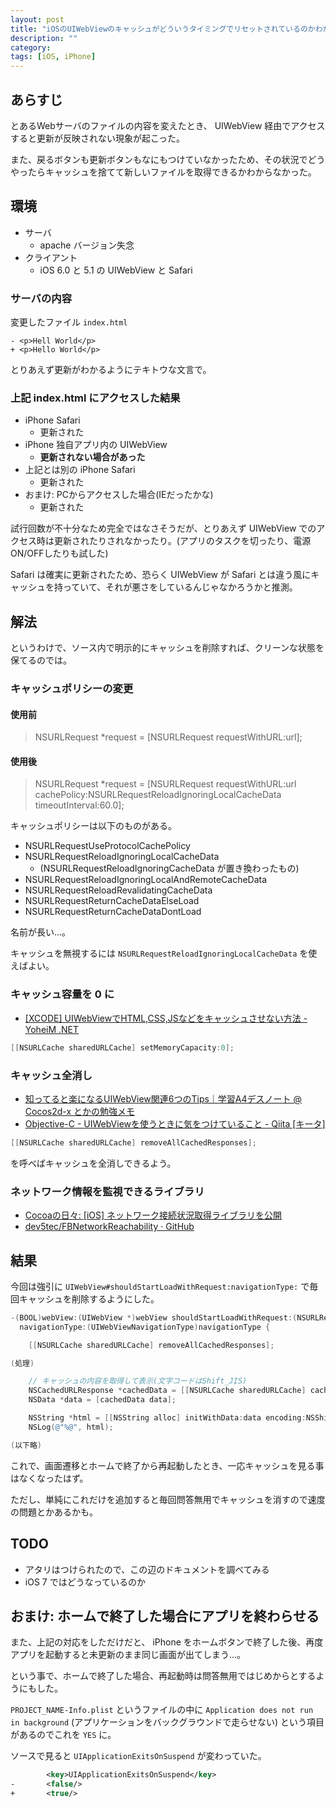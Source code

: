 ```yaml
---
layout: post
title: "iOSのUIWebViewのキャッシュがどういうタイミングでリセットされているのかわからんという話"
description: ""
category: 
tags: [iOS, iPhone]
---
```


## あらすじ

とあるWebサーバのファイルの内容を変えたとき、 UIWebView 経由でアクセスすると更新が反映されない現象が起こった。

また、戻るボタンも更新ボタンもなにもつけていなかったため、その状況でどうやったらキャッシュを捨てて新しいファイルを取得できるかわからなかった。

## 環境

- サーバ
  - apache バージョン失念
- クライアント
  - iOS 6.0 と 5.1 の UIWebView と Safari

### サーバの内容

変更したファイル `index.html`

    - <p>Hell World</p>
    + <p>Hello World</p>

とりあえず更新がわかるようにテキトウな文言で。

### 上記 index.html にアクセスした結果

- iPhone Safari
  - 更新された
- iPhone 独自アプリ内の UIWebView
  - **更新されない場合があった**
- 上記とは別の iPhone Safari
  - 更新された
- おまけ: PCからアクセスした場合(IEだったかな)
  - 更新された

試行回数が不十分なため完全ではなさそうだが、とりあえず UIWebView でのアクセス時は更新されたりされなかったり。(アプリのタスクを切ったり、電源ON/OFFしたりも試した)

Safari は確実に更新されたため、恐らく UIWebView が Safari とは違う風にキャッシュを持っていて、それが悪さをしているんじゃなかろうかと推測。

## 解法

というわけで、ソース内で明示的にキャッシュを削除すれば、クリーンな状態を保てるのでは。

### キャッシュポリシーの変更

#### 使用前

> NSURLRequest *request = [NSURLRequest requestWithURL:url];

#### 使用後

>   NSURLRequest *request = [NSURLRequest requestWithURL:url
>   cachePolicy:NSURLRequestReloadIgnoringLocalCacheData
>   timeoutInterval:60.0];

キャッシュポリシーは以下のものがある。

- NSURLRequestUseProtocolCachePolicy
- NSURLRequestReloadIgnoringLocalCacheData
  - (NSURLRequestReloadIgnoringCacheData が置き換わったもの)
- NSURLRequestReloadIgnoringLocalAndRemoteCacheData
- NSURLRequestReloadRevalidatingCacheData
- NSURLRequestReturnCacheDataElseLoad
- NSURLRequestReturnCacheDataDontLoad

名前が長い…。

キャッシュを無視するには `NSURLRequestReloadIgnoringLocalCacheData` を使えばよい。

### キャッシュ容量を 0 に

- [[XCODE] UIWebViewでHTML,CSS,JSなどをキャッシュさせない方法 - YoheiM .NET](http://www.yoheim.net/blog.php?q=20120912)

```objective-c
[[NSURLCache sharedURLCache] setMemoryCapacity:0];
```

### キャッシュ全消し

- [知ってると楽になるUIWebView関連6つのTips｜学習A4デスノート @ Cocos2d-x とかの勉強メモ](http://sarudeki.jp/fernweh/uiwebview/)
- [Objective-C - UIWebViewを使うときに気をつけていること - Qiita [キータ]](http://qiita.com/uro_uro_/items/d4e5fb66f2039090000f)

```objective-c
[[NSURLCache sharedURLCache] removeAllCachedResponses];
```

を呼べばキャッシュを全消しできるよう。

### ネットワーク情報を監視できるライブラリ

- [Cocoaの日々: [iOS] ネットワーク接続状況取得ライブラリを公開](http://cocoadays.blogspot.jp/2011/05/ios_25.html)
- [dev5tec/FBNetworkReachability · GitHub](https://github.com/dev5tec/FBNetworkReachability)

## 結果

今回は強引に `UIWebView#shouldStartLoadWithRequest:navigationType:` で毎回キャッシュを削除するようにした。

```objective-c
-(BOOL)webView:(UIWebView *)webView shouldStartLoadWithRequest:(NSURLRequest *)request
  navigationType:(UIWebViewNavigationType)navigationType {

    [[NSURLCache sharedURLCache] removeAllCachedResponses];

(処理)

    // キャッシュの内容を取得して表示(文字コードはShift_JIS)
    NSCachedURLResponse *cachedData = [[NSURLCache sharedURLCache] cachedResponseForRequest:request];
    NSData *data = [cachedData data];

    NSString *html = [[NSString alloc] initWithData:data encoding:NSShiftJISStringEncoding];
    NSLog(@"%@", html);

(以下略)
```

これで、画面遷移とホームで終了から再起動したとき、一応キャッシュを見る事はなくなったはず。

ただし、単純にこれだけを追加すると毎回問答無用でキャッシュを消すので速度の問題とかあるかも。

## TODO

- アタリはつけられたので、この辺のドキュメントを調べてみる
- iOS 7 ではどうなっているのか

## おまけ: ホームで終了した場合にアプリを終わらせる

また、上記の対応をしただけだと、 iPhone をホームボタンで終了した後、再度アプリを起動すると未更新のまま同じ画面が出てしまう…。

という事で、ホームで終了した場合、再起動時は問答無用ではじめからとするようにもした。

`PROJECT_NAME-Info.plist` というファイルの中に `Application does not run in background` (アプリケーションをバックグラウンドで走らせない) という項目があるのでこれを `YES` に。

ソースで見ると `UIApplicationExitsOnSuspend` が変わっていた。

```xml
        <key>UIApplicationExitsOnSuspend</key>
-       <false/>
+       <true/>
```
